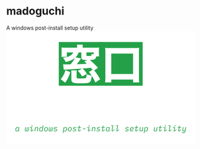 # madoguchi
A windows post-install setup utility
![madoguchi logo](branding/madoguchi-dark-small.png)